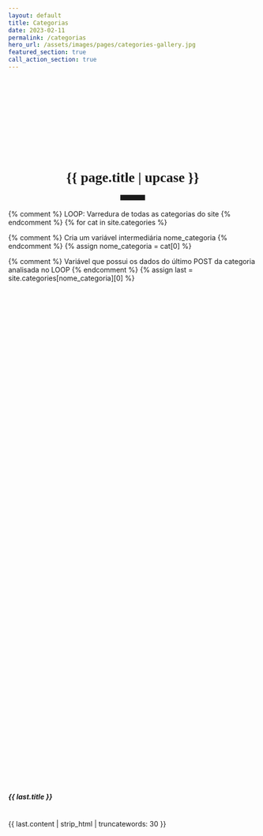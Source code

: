 ```yaml
---
layout: default
title: Categorias
date: 2023-02-11
permalink: /categorias
hero_url: /assets/images/pages/categories-gallery.jpg
featured_section: true
call_action_section: true
---
```


<style>

  /* Criando um classe */
  .card-hover {
  }

  /* Adicionando um efeito para a classe criada */
  .card-hover:hover {
  box-shadow: 0 .5rem 1rem rgba(var(--bs-body-color-rgb),.15)!important;
}
</style>

<h1 style="font-family:Oswald; margin-top: 5vh; text-align: center;">{{ page.title | upcase }}</h1>

<hr style="max-width: 50px;border-width: 3px;border-color: rgba(6,42,78);text-align: center;margin: auto;padding-bottom: 10px; opacity:1; margin-bottom: 2vw;">

<div class="card-body p-2">
<div class="row row-cols-1 row-cols-sm-2 row-cols-md-2 mx-1 gx-5 gy-5 h-100">

{% comment %} LOOP: Varredura de todas as categorias do site {% endcomment %}
{% for cat in site.categories %}

  {% comment %} Cria um variável intermediária nome_categoria {% endcomment %}
  {% assign nome_categoria = cat[0] %}

  {% comment %} Variável que possui os dados do último POST da categoria analisada no LOOP {% endcomment %}
  {% assign last = site.categories[nome_categoria][0] %}

  <div class="col">
    <div class="card card-hover mb-3 h-100" style="margin:auto; border-radius: 0px; border-width: 0px;">
      <div class="row g-0 h-100">
        <div class="col-md-4">
          <a href="{{ page.url}}/{{ nome_categoria }}">
            <div class="container-fluid h-100 w-100" style="background-image: url('{{ last.hero_url }}'); background-size: cover; background-position: center; min-height: 25vh; object-fit: cover;" title="Clique e leia mais publicações sobre Direito Ambiental">
            </div>
          </a>
        </div>
        <div class="col-md-8">
          <div class="card-body h-100">
            <div class="row h-100">
              <div class="col" style="display: flex; flex-direction: column; height: 100%;">
                <div class="row" style="flex: 0 0 auto;">
                  <h5 class="card-title">{{ last.title }}</h5>
                </div>
                <div class="row" style="flex: 1 1 auto;">
                  <p class="card-text">{{ last.content | strip_html | truncatewords: 30 }}</p>
                </div>
                <div class="row" style="flex: 0 0 auto;">
                  <!-- LEIA MAIS -->
                  <div class="container-fluid m-0 p-0 g-0" style="text-align: right;">
                    <a class="btn btn-default"  href="{{ page.url}}/{{ nome_categoria }}"><i class="bi bi-book"></i> Leia as últimas publicações</a>
                  </div>
                </div>
              </div>
            </div>
          </div>
        </div>
      </div>
    </div>
  </div>

{% endfor %}

</div>
</div>


